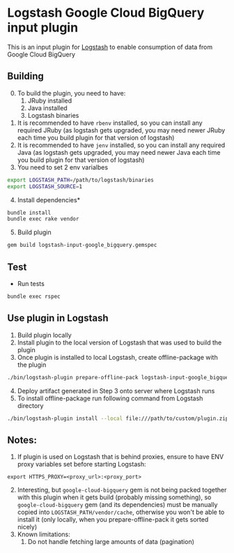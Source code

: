 # Logstash Google Cloud BigQuery input plugin


This is an input plugin for [Logstash](https://github.com/elastic/logstash) to enable consumption of data from Google Cloud BigQuery


## Building
0. To build the plugin, you need to have:
    1. JRuby    installed
    2. Java     installed
    3. Logstash binaries
1. It is recommended to have `rbenv` installed, so you can install any required JRuby (as logstash gets upgraded, you may need newer JRuby each time you build plugin for that version of logstash)
2. It is recommended to have `jenv`  installed, so you can install any required Java  (as logstash gets upgraded, you may need newer Java  each time you build plugin for that version of logstash)
3. You need to set 2 env varialbes
```bash
export LOGSTASH_PATH=/path/to/logstash/binaries
export LOGSTASH_SOURCE=1
```
4. Install dependencies*
```sh
bundle install
bundle exec rake vendor
```
5. Build plugin
```sh
gem build logstash-input-google_bigquery.gemspec
```


## Test
- Run tests

```sh
bundle exec rspec
```


## Use plugin in Logstash
1. Build plugin locally
2. Install plugin to the local version of Logstash that was used to build the plugin
3. Once plugin is installed to local Logstash, create offline-package with the plugin
```sh
./bin/logstash-plugin prepare-offline-pack logstash-input-google_bigquery
```
4. Deploy artifact generated in Step 3 onto server where Logstash runs
5. To install offline-package run following command from Logstash directory
```sh
./bin/logstash-plugin install --local file:///path/to/custom/plugin.zip
```


## Notes:
1. If plugin is used on Logstash that is behind proxies, ensure to have ENV proxy variables set before starting Logstash:
```
export HTTPS_PROXY=<proxy_url>:<proxy_port>
```
2. Interesting, but `google-cloud-bigquery` gem is not being packed together with this plugin when it gets build (probably missing something), so `google-cloud-bigquery` gem (and its dependencies) must be manually copied into `LOGSTASH_PATH/vendor/cache`, otherwise you won't be able to install it (only locally, when you prepare-offline-pack it gets sorted nicely)
3. Known limitations:
    1. Do not handle fetching large amounts of data (pagination)
